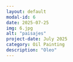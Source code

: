 ```yaml
---
layout: default
modal-id: 6
date: 2025-07-25
img: 6.jpg
alt: "paisajes"
project-date: July 2025
category: Oil Painting
description: "Oleo"
---
```

